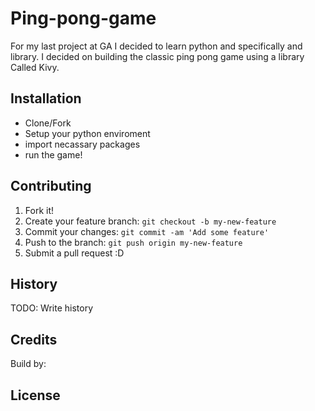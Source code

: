 # Ping-pong-game

For my last project at GA I decided to learn python and specifically and library. I decided on building the classic ping pong game using a library Called Kivy. 

## Installation

- Clone/Fork
- Setup your python enviroment
- import necassary packages
- run the game!


## Contributing

1. Fork it!
2. Create your feature branch: `git checkout -b my-new-feature`
3. Commit your changes: `git commit -am 'Add some feature'`
4. Push to the branch: `git push origin my-new-feature`
5. Submit a pull request :D

## History

TODO: Write history

## Credits
Build by: 

## License

